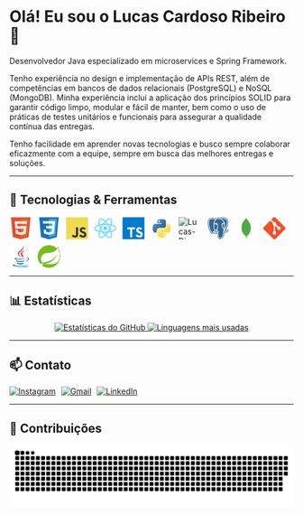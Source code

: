 # Olá! Eu sou o Lucas Cardoso Ribeiro 👋

Desenvolvedor Java especializado em microservices e Spring Framework.

Tenho experiência no design e implementação de APIs REST, além de competências em bancos de dados relacionais (PostgreSQL) e NoSQL (MongoDB). Minha experiência inclui a aplicação dos princípios SOLID para garantir código limpo, modular e fácil de manter, bem como o uso de práticas de testes unitários e funcionais para assegurar a qualidade contínua das entregas.

Tenho facilidade em aprender novas tecnologias e busco sempre colaborar eficazmente com a equipe, sempre em busca das melhores entregas e soluções.

---

## 🚀 Tecnologias & Ferramentas

<div style="display: flex; flex-wrap: wrap; gap: 10px;">
  <img alt="Lucas-HTML" height="40" width="40" src="https://raw.githubusercontent.com/devicons/devicon/master/icons/html5/html5-original.svg">
  <img alt="Lucas-CSS" height="40" width="40" src="https://raw.githubusercontent.com/devicons/devicon/master/icons/css3/css3-original.svg">
  <img alt="Lucas-JS" height="40" width="40" src="https://raw.githubusercontent.com/devicons/devicon/master/icons/javascript/javascript-original.svg">
  <img alt="Lucas-React" height="40" width="40" src="https://raw.githubusercontent.com/devicons/devicon/master/icons/react/react-original.svg">
  <img alt="Lucas-Typescript" height="40" width="40" src="https://raw.githubusercontent.com/devicons/devicon/master/icons/typescript/typescript-original.svg">
  <img alt="Lucas-Python" height="40" width="40" src="https://raw.githubusercontent.com/devicons/devicon/master/icons/python/python-original.svg">
  <img alt="Lucas-Django" height="40" width="40" src="https://img.icons8.com/color/48/000000/django.png">
  <img alt="Lucas-PostgreSQL" height="40" width="40" src="https://raw.githubusercontent.com/devicons/devicon/master/icons/postgresql/postgresql-plain.svg">
  <img alt="Lucas-MongoDB" height="40" width="40" src="https://raw.githubusercontent.com/devicons/devicon/master/icons/mongodb/mongodb-plain.svg">
  <img alt="Lucas-Git" height="40" width="40" src="https://raw.githubusercontent.com/devicons/devicon/master/icons/git/git-plain.svg">
  <img alt="Lucas-Java" height="40" width="40" src="https://raw.githubusercontent.com/devicons/devicon/master/icons/java/java-original.svg">
  <img alt="Lucas-Spring" height="40" width="40" src="https://raw.githubusercontent.com/devicons/devicon/master/icons/spring/spring-original.svg">
</div>

---

## 📊 Estatísticas

<div align="center">
  <a href="https://github.com/LucasRib52">
    <img width="45%" src="https://github-readme-stats.vercel.app/api?username=LucasRib52&show_icons=true&theme=tokyonight&include_all_commits=true&count_private=true" alt="Estatísticas do GitHub"/>
    <img width="45%" src="https://github-readme-stats.vercel.app/api/top-langs/?username=LucasRib52&layout=compact&langs_count=7&theme=tokyonight" alt="Linguagens mais usadas"/>
  </a>
</div>

---

## 📫 Contato

<div style="display: flex; gap: 10px;">
  <a href="https://www.instagram.com/lucas.crf19/" target="_blank">
    <img src="https://img.shields.io/badge/-Instagram-%23E4405F?style=for-the-badge&logo=instagram&logoColor=white" alt="Instagram">
  </a>
  <a href="mailto:lucascardosoprogramador@gmail.com" target="_blank">
    <img src="https://img.shields.io/badge/-Gmail-%23333?style=for-the-badge&logo=gmail&logoColor=white" alt="Gmail">
  </a>
  <a href="https://www.linkedin.com/in/lucascardosorib/" target="_blank">
    <img src="https://img.shields.io/badge/-LinkedIn-%230077B5?style=for-the-badge&logo=linkedin&logoColor=white" alt="LinkedIn">
  </a>
</div>

---

## 🐍 Contribuições

![Snake animation](https://github.com/LucasRib52/LucasRib52/blob/output/github-contribution-grid-snake.svg)
